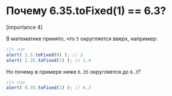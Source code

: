 # Почему 6.35.toFixed(1) == 6.3?

[importance 4]

В математике принято, что `5` округляется вверх, например:

```js
//+ run
alert( 1.5.toFixed(0) ); // 2
alert( 1.35.toFixed(1) ); // 1.4
```

Но почему в примере ниже `6.35` округляется до `6.3`?

```js
//+ run
alert( 6.35.toFixed(1) ); // 6.3
```

